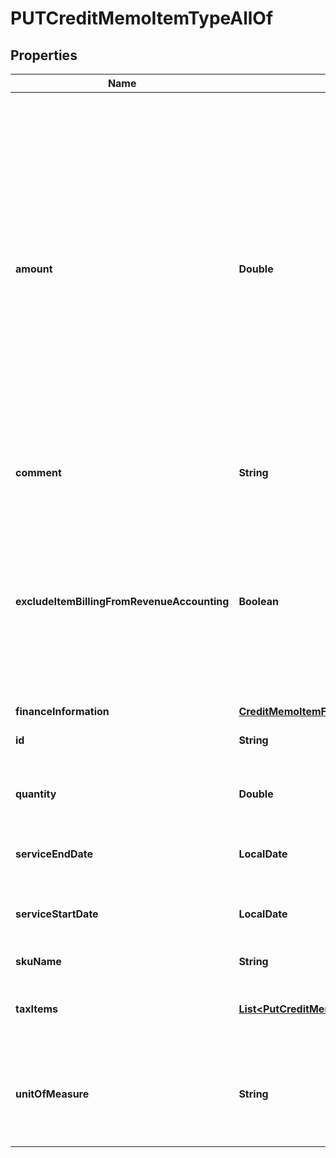 

# PUTCreditMemoItemTypeAllOf


## Properties

| Name | Type | Description | Notes |
|------------ | ------------- | ------------- | -------------|
|**amount** | **Double** | The amount of the credit memo item. For tax-inclusive credit memo items, the amount indicates the credit memo item amount including tax. For tax-exclusive credit memo items, the amount indicates the credit memo item amount excluding tax  |  [optional] |
|**comment** | **String** | Comments about the credit memo item.  |  [optional] |
|**excludeItemBillingFromRevenueAccounting** | **Boolean** | The flag to exclude the credit memo item from revenue accounting.  **Note**: This field is only available if you have the Billing - Revenue Integration feature enabled.   |  [optional] |
|**financeInformation** | [**CreditMemoItemFromWriteOffInvoiceAllOfFinanceInformation**](CreditMemoItemFromWriteOffInvoiceAllOfFinanceInformation.md) |  |  [optional] |
|**id** | **String** | The ID of the credit memo item.  |  |
|**quantity** | **Double** | The number of units for the credit memo item.  |  [optional] |
|**serviceEndDate** | **LocalDate** | The service end date of the credit memo item.  |  [optional] |
|**serviceStartDate** | **LocalDate** | The service start date of the credit memo item.  |  [optional] |
|**skuName** | **String** | The name of the SKU.  |  [optional] |
|**taxItems** | [**List&lt;PutCreditMemoTaxItemType&gt;**](PutCreditMemoTaxItemType.md) | Container for credit memo taxation items.  |  [optional] |
|**unitOfMeasure** | **String** | The definable unit that you measure when determining charges.  |  [optional] |



